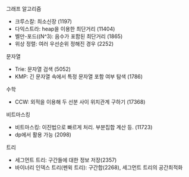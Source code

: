 그래프 알고리즘
- 크루스칼: 최소신장 (1197)
- 다익스트라: heap을 이용한 최단거리 (11404)
- 벨만-포드((N^3): 음수가 포함된 최단거리 (1865)
- 위상 정렬: 여러 우선순위 정해진 경우 (2252)

문자열
- Trie: 문자열 검색 (5052)
- KMP: 긴 문자열 속에서 특정 문자열 포함 여부 탐색 (1786)

수학
- CCW: 외적을 이용해 두 선분 사이 위치관계 구하기 (17368)

비트마스킹
- 비트마스킹: 이진법으로 빠르게 처리. 부분집합 계산 등. (11723)
- dp에서 활용 가능 (2098)

트리
- 세그먼트 트리: 구간들에 대한 정보 저장(2357)
- 바이너리 인덱스 트리(펜윅 트리): 구간합(2268), 세그먼트 트리의 공간최적화